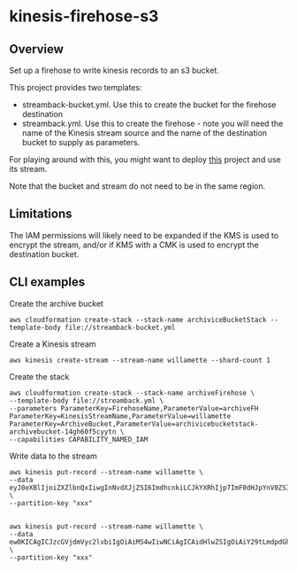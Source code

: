 # kinesis-firehose-s3

## Overview

Set up a firehose to write kinesis records to an s3 bucket.

This project provides two templates:

* streamback-bucket.yml. Use this to create the bucket for the firehose destination
* streamback.yml. Use this to create the firehose - note you will need the name of the Kinesis stream source and the name of the destination bucket to supply as parameters.

For playing around with this, you might want to deploy [this](https://github.com/d-smith/kinesis-lambda-async) project and use its stream.

Note that the bucket and stream do not need to be in the same region.

## Limitations

The IAM permissions will likely need to be expanded if the KMS is used to encrypt the stream, and/or if KMS with a CMK is used to encrypt the destination bucket. 

## CLI examples

Create the archive bucket

```console
aws cloudformation create-stack --stack-name archiviceBucketStack --template-body file://streamback-bucket.yml
```

Create a Kinesis stream

```
aws kinesis create-stream --stream-name willamette --shard-count 1
```

Create the stack

```console
aws cloudformation create-stack --stack-name archiveFirehose \
--template-body file://streamback.yml \
--parameters ParameterKey=FirehoseName,ParameterValue=archiveFH ParameterKey=KinesisStreamName,ParameterValue=willamette ParameterKey=ArchiveBucket,ParameterValue=archivicebucketstack-archivebucket-14gh60f5cyytn \
--capabilities CAPABILITY_NAMED_IAM
```

Write data to the stream

```
aws kinesis put-record --stream-name willamette \
--data eyJ0eXBlIjoiZXZlbnQxIiwgInNvdXJjZSI6ImdhcnkiLCJkYXRhIjp7ImF0dHJpYnV0ZSI6InZhbHVlIn19Cg== \
--partition-key "xxx"


aws kinesis put-record --stream-name willamette \
--data ew0KICAgICJzcGVjdmVyc2lvbiIgOiAiMS4wIiwNCiAgICAidHlwZSIgOiAiY29tLmdpdGh1Yi5wdWxsLmNyZWF0ZSIsDQogICAgInNvdXJjZSIgOiAiaHR0cHM6Ly9naXRodWIuY29tL2Nsb3VkZXZlbnRzL3NwZWMvcHVsbCIsDQogICAgInN1YmplY3QiIDogIjEyMyIsDQogICAgImlkIiA6ICJBMjM0LTEyMzQtMTIzNCIsDQogICAgInRpbWUiIDogIjIwMTgtMDQtMDVUMTc6MzE6MDBaIiwNCiAgICAiY29tZXhhbXBsZWV4dGVuc2lvbjEiIDogInZhbHVlIiwNCiAgICAiY29tZXhhbXBsZW90aGVydmFsdWUiIDogNSwNCiAgICAiZGF0YWNvbnRlbnR0eXBlIiA6ICJ0ZXh0L3htbCIsDQogICAgImRhdGEiIDogIjxtdWNoIHdvdz1cInhtbFwiLz4iDQp9 \
--partition-key "xxx"
```